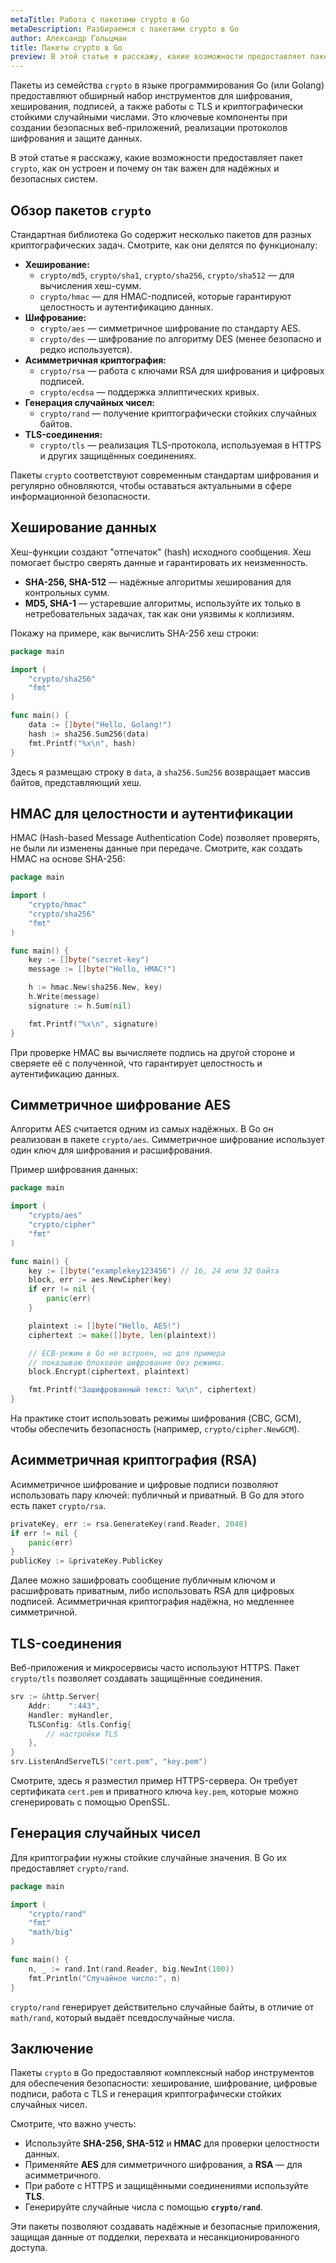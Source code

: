 ```yaml
---
metaTitle: Работа с пакетами crypto в Go
metaDescription: Разбираемся c пакетами crypto в Go
author: Александр Гольцман
title: Пакеты crypto в Go
preview: В этой статье я расскажу, какие возможности предоставляет пакет crypto, как он устроен и почему он так важен для надёжных и безопасных систем.
---
```


Пакеты из семейства `crypto` в языке программирования Go (или Golang) предоставляют обширный набор инструментов для шифрования, хеширования, подписей, а также работы с TLS и криптографически стойкими случайными числами. Это ключевые компоненты при создании безопасных веб-приложений, реализации протоколов шифрования и защите данных.

В этой статье я расскажу, какие возможности предоставляет пакет `crypto`, как он устроен и почему он так важен для надёжных и безопасных систем.

## **Обзор пакетов `crypto`**

Стандартная библиотека Go содержит несколько пакетов для разных криптографических задач. Смотрите, как они делятся по функционалу:

- **Хеширование:**
    - `crypto/md5`, `crypto/sha1`, `crypto/sha256`, `crypto/sha512` — для вычисления хеш-сумм.
    - `crypto/hmac` — для HMAC-подписей, которые гарантируют целостность и аутентификацию данных.
- **Шифрование:**
    - `crypto/aes` — симметричное шифрование по стандарту AES.
    - `crypto/des` — шифрование по алгоритму DES (менее безопасно и редко используется).
- **Асимметричная криптография:**
    - `crypto/rsa` — работа с ключами RSA для шифрования и цифровых подписей.
    - `crypto/ecdsa` — поддержка эллиптических кривых.
- **Генерация случайных чисел:**
    - `crypto/rand` — получение криптографически стойких случайных байтов.
- **TLS-соединения:**
    - `crypto/tls` — реализация TLS-протокола, используемая в HTTPS и других защищённых соединениях.

Пакеты `crypto` соответствуют современным стандартам шифрования и регулярно обновляются, чтобы оставаться актуальными в сфере информационной безопасности.

## **Хеширование данных**

Хеш-функции создают "отпечаток" (hash) исходного сообщения. Хеш помогает быстро сверять данные и гарантировать их неизменность.

- **SHA-256, SHA-512** — надёжные алгоритмы хеширования для контрольных сумм.
- **MD5, SHA-1** — устаревшие алгоритмы, используйте их только в нетребовательных задачах, так как они уязвимы к коллизиям.

Покажу на примере, как вычислить SHA-256 хеш строки:

```go
package main

import (
    "crypto/sha256"
    "fmt"
)

func main() {
    data := []byte("Hello, Golang!")
    hash := sha256.Sum256(data)
    fmt.Printf("%x\n", hash)
}
```

Здесь я размещаю строку в `data`, а `sha256.Sum256` возвращает массив байтов, представляющий хеш.

## **HMAC для целостности и аутентификации**

HMAC (Hash-based Message Authentication Code) позволяет проверять, не были ли изменены данные при передаче. Смотрите, как создать HMAC на основе SHA-256:

```go
package main

import (
    "crypto/hmac"
    "crypto/sha256"
    "fmt"
)

func main() {
    key := []byte("secret-key")
    message := []byte("Hello, HMAC!")

    h := hmac.New(sha256.New, key)
    h.Write(message)
    signature := h.Sum(nil)

    fmt.Printf("%x\n", signature)
}
```

При проверке HMAC вы вычисляете подпись на другой стороне и сверяете её с полученной, что гарантирует целостность и аутентификацию данных.

## **Симметричное шифрование AES**

Алгоритм AES считается одним из самых надёжных. В Go он реализован в пакете `crypto/aes`. Симметричное шифрование использует один ключ для шифрования и расшифрования.

Пример шифрования данных:

```go
package main

import (
    "crypto/aes"
    "crypto/cipher"
    "fmt"
)

func main() {
    key := []byte("examplekey123456") // 16, 24 или 32 байта
    block, err := aes.NewCipher(key)
    if err != nil {
        panic(err)
    }

    plaintext := []byte("Hello, AES!")
    ciphertext := make([]byte, len(plaintext))

    // ECB-режим в Go не встроен, но для примера
    // показываю блоковое шифрование без режима.
    block.Encrypt(ciphertext, plaintext)

    fmt.Printf("Зашифрованный текст: %x\n", ciphertext)
}
```

На практике стоит использовать режимы шифрования (CBC, GCM), чтобы обеспечить безопасность (например, `crypto/cipher.NewGCM`).

## **Асимметричная криптография (RSA)**

Асимметричное шифрование и цифровые подписи позволяют использовать пару ключей: публичный и приватный. В Go для этого есть пакет `crypto/rsa`.

```go
privateKey, err := rsa.GenerateKey(rand.Reader, 2048)
if err != nil {
    panic(err)
}
publicKey := &privateKey.PublicKey
```

Далее можно зашифровать сообщение публичным ключом и расшифровать приватным, либо использовать RSA для цифровых подписей. Асимметричная криптография надёжна, но медленнее симметричной.

## **TLS-соединения**

Веб-приложения и микросервисы часто используют HTTPS. Пакет `crypto/tls` позволяет создавать защищённые соединения.

```go
srv := &http.Server{
    Addr:    ":443",
    Handler: myHandler,
    TLSConfig: &tls.Config{
        // настройки TLS
    },
}
srv.ListenAndServeTLS("cert.pem", "key.pem")
```

Смотрите, здесь я разместил пример HTTPS-сервера. Он требует сертификата `cert.pem` и приватного ключа `key.pem`, которые можно сгенерировать с помощью OpenSSL.

## **Генерация случайных чисел**

Для криптографии нужны стойкие случайные значения. В Go их предоставляет `crypto/rand`.

```go
package main

import (
    "crypto/rand"
    "fmt"
    "math/big"
)

func main() {
    n, _ := rand.Int(rand.Reader, big.NewInt(100))
    fmt.Println("Случайное число:", n)
}
```

`crypto/rand` генерирует действительно случайные байты, в отличие от `math/rand`, который выдаёт псевдослучайные числа.

## **Заключение**

Пакеты `crypto` в Go предоставляют комплексный набор инструментов для обеспечения безопасности: хеширование, шифрование, цифровые подписи, работа с TLS и генерация криптографически стойких случайных чисел.

Смотрите, что важно учесть:

- Используйте **SHA-256, SHA-512** и **HMAC** для проверки целостности данных.
- Применяйте **AES** для симметричного шифрования, а **RSA** — для асимметричного.
- При работе с HTTPS и защищёнными соединениями используйте **TLS**.
- Генерируйте случайные числа с помощью **`crypto/rand`**.

Эти пакеты позволяют создавать надёжные и безопасные приложения, защищая данные от подделки, перехвата и несанкционированного доступа.
